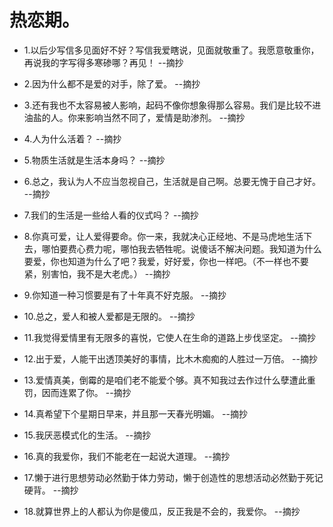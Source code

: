 # 热恋期。

- 1.以后少写信多见面好不好？写信我爱瞎说，见面就敬重了。我愿意敬重你，再说我的字写得多寒碜哪？再见！ --摘抄

- 2.因为什么都不是爱的对手，除了爱。 --摘抄

- 3.还有我也不太容易被人影响，起码不像你想象得那么容易。我们是比较不进油盐的人。你来影响当然不同了，爱情是助渗剂。 --摘抄

- 4.人为什么活着？ --摘抄

- 5.物质生活就是生活本身吗？ --摘抄

- 6.总之，我认为人不应当忽视自己，生活就是自己啊。总要无愧于自己才好。 --摘抄

- 7.我们的生活是一些给人看的仪式吗？ --摘抄

- 8.你真可爱，让人爱得要命。你一来，我就决心正经地、不是马虎地生活下去，哪怕要费心费力呢，哪怕我去牺牲呢。说傻话不解决问题。我知道为什么要爱，你也知道为什么了吧？我爱，好好爱，你也一样吧。（不一样也不要紧，别害怕，我不是大老虎。） --摘抄

- 9.你知道一种习惯要是有了十年真不好克服。 --摘抄

- 10.总之，爱人和被人爱都是无限的。 --摘抄

- 11.我觉得爱情里有无限多的喜悦，它使人在生命的道路上步伐坚定。 --摘抄

- 12.出于爱，人能干出透顶美好的事情，比木木痴痴的人胜过一万倍。 --摘抄

- 13.爱情真美，倒霉的是咱们老不能爱个够。真不知我过去作过什么孽遭此重罚，因而连累了你。 --摘抄

- 14.真希望下个星期日早来，并且那一天春光明媚。 --摘抄

- 15.我厌恶模式化的生活。 --摘抄

- 16.真的我爱你，我们不能老在一起说大道理。 --摘抄

- 17.懒于进行思想劳动必然勤于体力劳动，懒于创造性的思想活动必然勤于死记硬背。 --摘抄

- 18.就算世界上的人都认为你是傻瓜，反正我是不会的，我爱你。 --摘抄
